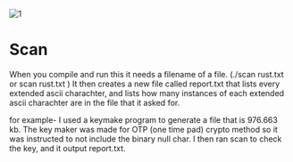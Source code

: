 ![1](https://user-images.githubusercontent.com/126354491/222989061-942eec65-d5bf-4be2-a248-48c8fa42051f.jpg)





# Scan

When you compile and run this it needs a filename of a file. (./scan rust.txt or scan rust.txt ) It then creates a new file called report.txt that lists every extended ascii charachter, and lists how many instances of each extended ascii charachter are in the file that it asked for. 

for example- 
I used a keymake program to generate a file that is 976.663 kb.  The key maker was made for OTP (one time pad) crypto method so it was instructed to not include the binary null char.  I then ran scan to check the key, and it output report.txt. 
